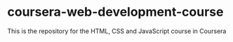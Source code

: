 # coursera-web-development-course
This is the repository for the HTML, CSS and JavaScript course in Coursera
